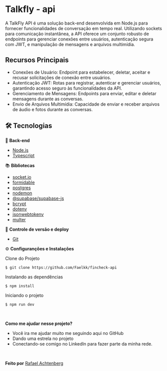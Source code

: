 # Talkfly - api

A TalkFly API é uma solução back-end desenvolvida em Node.js para fornecer funcionalidades de conversação em tempo real. Utilizando sockets para comunicação instantânea, a API oferece um conjunto robusto de endpoints para gerenciar conexões entre usuários, autenticação segura com JWT, e manipulação de mensagens e arquivos multimídia.

## Recursos Principais

- Conexões de Usuário: Endpoint para estabelecer, deletar, aceitar e recusar solicitações de conexão entre usuários.
- Autenticação JWT: Rotas para registrar, autenticar e gerenciar usuários, garantindo acesso seguro às funcionalidades da API.
- Gerenciamento de Mensagens: Endpoints para enviar, editar e deletar mensagens durante as conversas.
- Envio de Arquivos Multimídia: Capacidade de enviar e receber arquivos de áudio e fotos durante as conversas.

## 🛠️ Tecnologias

📁 **Back-end**

- [Node.js](https://nodejs.org/en)
- [Typescript](https://www.typescriptlang.org/)

📚 **Bibliotecas**

- [socket.io](https://www.npmjs.com/package/socket.io)
- [formidable](https://www.npmjs.com/package/formidable)
- [postgres](https://www.npmjs.com/package/postgres)
- [nodemon](https://www.npmjs.com/package/nodemon)
- [@supabase/supabase-js](https://www.npmjs.com/package/@supabase/supabase-js)
- [bcrypt](https://www.npmjs.com/package/bcrypt)
- [dotenv](https://www.npmjs.com/package/dotenv)
- [jsonwebtokenv](https://www.npmjs.com/package/jsonwebtoken)
- [multer](https://www.npmjs.com/package/multer)

🔋 **Controle de versão e deploy**

- [Git](https://git-scm.com)

⚙️ **Configuranções e Instalações**

Clone do Projeto

    $ git clone https://github.com/Faelkk/fincheck-api

Instalando as dependências

    $ npm install

Iniciando o projeto

    $ npm run dev

<br>

**Como me ajudar nesse projeto?**

- Você ira me ajudar muito me seguindo aqui no GitHub
- Dando uma estrela no projeto
- Conectando-se comigo no LinkedIn para fazer parte da minha rede.

<br>

**Feito por**
[Rafael Achtenberg](linkedin.com/in/rafael-achtenberg-7a4b12284/)
